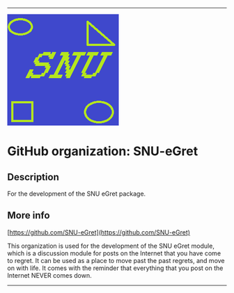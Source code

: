 
***

![SNU_blue_and_gold_legacy_icon.png failed to load. The file may be missing or corrupt. Check the file path for errors first.](/AdditionalInfo/1/SNU-eGret/SNU_blue_and_gold_legacy_icon.png)

# GitHub organization: SNU-eGret

## Description

For the development of the SNU eGret package.

## More info

[https://github.com/SNU-eGret](https://github.com/SNU-eGret)

This organization is used for the development of the SNU eGret module, which is a discussion module for posts on the Internet that you have come to regret. It can be used as a place to move past the past regrets, and move on with life. It comes with the reminder that everything that you post on the Internet NEVER comes down. 

***
